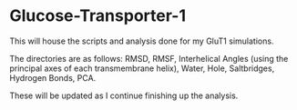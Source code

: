 # Glucose-Transporter-1
This will house the scripts and analysis done for my GluT1 simulations.

The directories are as follows: RMSD, RMSF, Interhelical Angles (using the principal axes of each transmembrane helix), Water, Hole, Saltbridges, Hydrogen Bonds, PCA.

These will be updated as I continue finishing up the analysis.
